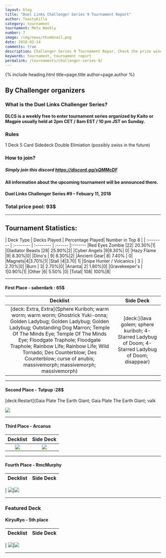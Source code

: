 ```yaml
---
layout: blog
title: "Duel Links Challenger Series 9 Tournament Report"
author: ToastyKilla
category: tournament
tournament: Meta Weekly
number: 7
image: /img/news/thumbnail.png
date: 2018-02-14
comments: true
description: Challenger Series 9 Tournament Repor. Check the prize winners and their decks here.
keywords: tournament, tournament report
permalink: /tournaments/challenger-series-9/
---
```


{% include heading.html title=page.title author=page.author %}

## By Challenger organizers 

### What is the Duel Links Challenger Series?

#### DLCS is a weekly free to enter tournament series organized by Kaito or Magpie usually held at 2pm CET / 8am EST / 10 pm JST on Sunday.
### Rules
1 Deck
5 Card Sidedeck
Double Elimiation (possibly swiss in the future)

### How to join?

##### Simply join this discord https://discord.gg/sQMMcDF

#### All information about the upcoming tournament will be announced there.

#### Duel Links Challenger Series #9 – Febuary 11, 2018
### Total price pool: 93$

----------

## Tournament Statistics:

| Deck Type | Decks Played | Percentage Played| Number in Top 8 |
| :-------- | :-------- | :-------- | :------ |:-------
|Red Eyes Zombie |22| 20.30%|1|
|Gladiator Beasts |28| 25.90%|2|
|Cyber Angels |9|8.30%| 0|
|Hazy Flame |9| 8.30%|0|
|Dino's | 9| 8.30%|2|
|Ancient Gear| 8| 7.40% | 0|
|Magnets|4|3.70%|1|
|Stall |4|3.70| 1|
|Snipe Hunter / Volcanics | 3 | 2.70%|0|
|Burn | 3| 2.70%|0|
|Ananta| 2| 1.80%|0|
|Gravekeeper's | 1|0.90%|1|
|Other |6| 5.50% |0|
|Total| 108| 100%|8|

----------

#### First Place - saberdark : 65$

Decklist | Side Deck
|:----------:|:----------:|
|[deck: Extra, Extra](Sphere Kuriboh; warm worm; warm worm; Ghostrick Yuki-onna; Golden Ladybug; Golden Ladybug; Golden Ladybug; Outstanding Dog Marron; Temple Of The Minds Eye; Temple Of The Minds Eye; Floodgate Traphole; Floodgate Traphole; Rainbow Life; Rainbow Life; Wild Tornado; Des Counterblow; Des Counterblow; curse of anubis; massivemorph; massivemorph; massivemorph)                            |[deck:](lava golem; sphere kuriboh; 4-Starred Ladybug of Doom; 4-Starred Ladybug of Doom; disappear)


----------

#### Second Place - Tutpup :28$
[deck:Restart](Gaia Plate The Earth Giant; Gaia Plate The Earth Giant; valk

![](https://media.discordapp.net/attachments/404901680715399168/413221518428995595/ss_2018-02-08_at_10.40.17.png?width=400&height=192)

----------

#### Third Place - Arcanus

Decklist | Side Deck
|:----------:|:----------:|
|![](https://i.imgur.com/QRtQWdK.png)|![](https://i.imgur.com/ttqKZXM.png)

----------

#### Fourth Place - RmcMurphy
Decklist | Side Deck
|:----------:|:----------:|
|
![](https://i.imgur.com/SiUA8qK.png)|![](https://i.imgur.com/qA2O9of.png)

----------

### Featured Deck

#### KiryuRyo - 5th place 

Decklist | Side Deck
|:----------:|:----------:|
|
![](https://i.imgur.com/znkN15H.png)|![](https://i.imgur.com/IqayEtg.png)

----------

